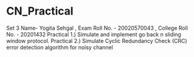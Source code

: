 # CN_Practical

Set 3
Name- Yogita Sehgal , Exam Roll No. - 20020570043 , College Roll No. - 20201432
Practical 1.) Simulate and implement go back n sliding window protocol.
Practical 2.) Simulate Cyclic Redundancy Check (CRC) error detection algorithm for noisy channel
